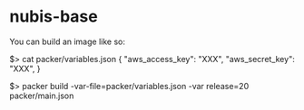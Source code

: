 # nubis-base

You can build an image like so:

$> cat packer/variables.json 
{
  "aws_access_key": "XXX",
  "aws_secret_key": "XXX",
}

$> packer build -var-file=packer/variables.json -var release=20 packer/main.json



